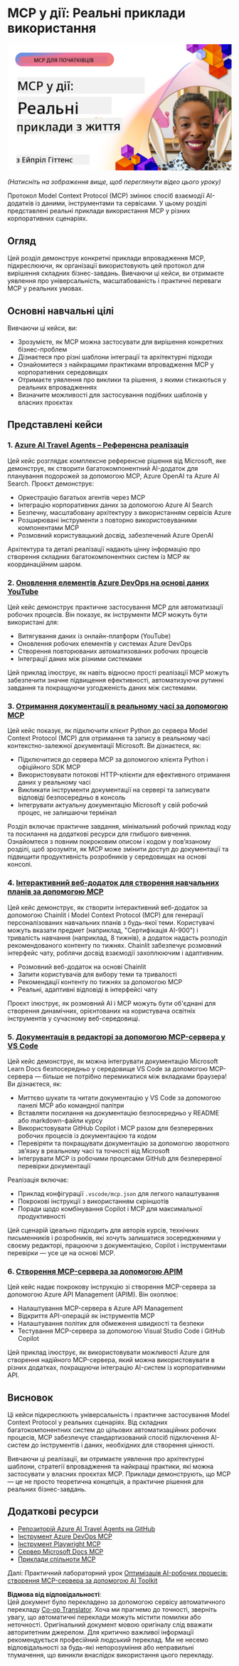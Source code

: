 <!--
CO_OP_TRANSLATOR_METADATA:
{
  "original_hash": "61a160248efabe92b09d7b08293d17db",
  "translation_date": "2025-08-18T22:44:50+00:00",
  "source_file": "09-CaseStudy/README.md",
  "language_code": "uk"
}
-->
# MCP у дії: Реальні приклади використання

[![MCP у дії: Реальні приклади використання](../../../translated_images/10.3262cc80b4de5071fde8ba74c5c5d6738a0a9f398dcc0423f0210f632e2238b8.uk.png)](https://youtu.be/IxshWb2Az5w)

_(Натисніть на зображення вище, щоб переглянути відео цього уроку)_

Протокол Model Context Protocol (MCP) змінює спосіб взаємодії AI-додатків із даними, інструментами та сервісами. У цьому розділі представлені реальні приклади використання MCP у різних корпоративних сценаріях.

## Огляд

Цей розділ демонструє конкретні приклади впровадження MCP, підкреслюючи, як організації використовують цей протокол для вирішення складних бізнес-завдань. Вивчаючи ці кейси, ви отримаєте уявлення про універсальність, масштабованість і практичні переваги MCP у реальних умовах.

## Основні навчальні цілі

Вивчаючи ці кейси, ви:

- Зрозумієте, як MCP можна застосувати для вирішення конкретних бізнес-проблем
- Дізнаєтеся про різні шаблони інтеграції та архітектурні підходи
- Ознайомитеся з найкращими практиками впровадження MCP у корпоративних середовищах
- Отримаєте уявлення про виклики та рішення, з якими стикаються у реальних впровадженнях
- Визначите можливості для застосування подібних шаблонів у власних проєктах

## Представлені кейси

### 1. [Azure AI Travel Agents – Референсна реалізація](./travelagentsample.md)

Цей кейс розглядає комплексне референсне рішення від Microsoft, яке демонструє, як створити багатокомпонентний AI-додаток для планування подорожей за допомогою MCP, Azure OpenAI та Azure AI Search. Проєкт демонструє:

- Оркестрацію багатьох агентів через MCP
- Інтеграцію корпоративних даних за допомогою Azure AI Search
- Безпечну, масштабовану архітектуру з використанням сервісів Azure
- Розширювані інструменти з повторно використовуваними компонентами MCP
- Розмовний користувацький досвід, забезпечений Azure OpenAI

Архітектура та деталі реалізації надають цінну інформацію про створення складних багатокомпонентних систем із MCP як координаційним шаром.

### 2. [Оновлення елементів Azure DevOps на основі даних YouTube](./UpdateADOItemsFromYT.md)

Цей кейс демонструє практичне застосування MCP для автоматизації робочих процесів. Він показує, як інструменти MCP можуть бути використані для:

- Витягування даних із онлайн-платформ (YouTube)
- Оновлення робочих елементів у системах Azure DevOps
- Створення повторюваних автоматизованих робочих процесів
- Інтеграції даних між різними системами

Цей приклад ілюструє, як навіть відносно прості реалізації MCP можуть забезпечити значне підвищення ефективності, автоматизуючи рутинні завдання та покращуючи узгодженість даних між системами.

### 3. [Отримання документації в реальному часі за допомогою MCP](./docs-mcp/README.md)

Цей кейс показує, як підключити клієнт Python до сервера Model Context Protocol (MCP) для отримання та запису в реальному часі контекстно-залежної документації Microsoft. Ви дізнаєтеся, як:

- Підключитися до сервера MCP за допомогою клієнта Python і офіційного SDK MCP
- Використовувати потокові HTTP-клієнти для ефективного отримання даних у реальному часі
- Викликати інструменти документації на сервері та записувати відповіді безпосередньо в консоль
- Інтегрувати актуальну документацію Microsoft у свій робочий процес, не залишаючи термінал

Розділ включає практичне завдання, мінімальний робочий приклад коду та посилання на додаткові ресурси для глибшого вивчення. Ознайомтеся з повним покроковим описом і кодом у пов’язаному розділі, щоб зрозуміти, як MCP може змінити доступ до документації та підвищити продуктивність розробників у середовищах на основі консолі.

### 4. [Інтерактивний веб-додаток для створення навчальних планів за допомогою MCP](./docs-mcp/README.md)

Цей кейс демонструє, як створити інтерактивний веб-додаток за допомогою Chainlit і Model Context Protocol (MCP) для генерації персоналізованих навчальних планів з будь-якої теми. Користувачі можуть вказати предмет (наприклад, "Сертифікація AI-900") і тривалість навчання (наприклад, 8 тижнів), а додаток надасть розподіл рекомендованого контенту по тижнях. Chainlit забезпечує розмовний інтерфейс чату, роблячи досвід взаємодії захоплюючим і адаптивним.

- Розмовний веб-додаток на основі Chainlit
- Запити користувачів для вибору теми та тривалості
- Рекомендації контенту по тижнях за допомогою MCP
- Реальні, адаптивні відповіді в інтерфейсі чату

Проєкт ілюструє, як розмовний AI і MCP можуть бути об'єднані для створення динамічних, орієнтованих на користувача освітніх інструментів у сучасному веб-середовищі.

### 5. [Документація в редакторі за допомогою MCP-сервера у VS Code](./docs-mcp/README.md)

Цей кейс демонструє, як можна інтегрувати документацію Microsoft Learn Docs безпосередньо у середовище VS Code за допомогою MCP-сервера — більше не потрібно перемикатися між вкладками браузера! Ви дізнаєтеся, як:

- Миттєво шукати та читати документацію у VS Code за допомогою панелі MCP або командної палітри
- Вставляти посилання на документацію безпосередньо у README або markdown-файли курсу
- Використовувати GitHub Copilot і MCP разом для безперервних робочих процесів із документацією та кодом
- Перевіряти та покращувати документацію за допомогою зворотного зв’язку в реальному часі та точності від Microsoft
- Інтегрувати MCP із робочими процесами GitHub для безперервної перевірки документації

Реалізація включає:

- Приклад конфігурації `.vscode/mcp.json` для легкого налаштування
- Покрокові інструкції з використанням скріншотів
- Поради щодо комбінування Copilot і MCP для максимальної продуктивності

Цей сценарій ідеально підходить для авторів курсів, технічних письменників і розробників, які хочуть залишатися зосередженими у своєму редакторі, працюючи з документацією, Copilot і інструментами перевірки — усе це на основі MCP.

### 6. [Створення MCP-сервера за допомогою APIM](./apimsample.md)

Цей кейс надає покрокову інструкцію зі створення MCP-сервера за допомогою Azure API Management (APIM). Він охоплює:

- Налаштування MCP-сервера в Azure API Management
- Відкриття API-операцій як інструментів MCP
- Налаштування політик для обмеження швидкості та безпеки
- Тестування MCP-сервера за допомогою Visual Studio Code і GitHub Copilot

Цей приклад ілюструє, як використовувати можливості Azure для створення надійного MCP-сервера, який можна використовувати в різних додатках, покращуючи інтеграцію AI-систем із корпоративними API.

## Висновок

Ці кейси підкреслюють універсальність і практичне застосування Model Context Protocol у реальних сценаріях. Від складних багатокомпонентних систем до цільових автоматизаційних робочих процесів, MCP забезпечує стандартизований спосіб підключення AI-систем до інструментів і даних, необхідних для створення цінності.

Вивчаючи ці реалізації, ви отримаєте уявлення про архітектурні шаблони, стратегії впровадження та найкращі практики, які можна застосувати у власних проєктах MCP. Приклади демонструють, що MCP — це не просто теоретична концепція, а практичне рішення для реальних бізнес-завдань.

## Додаткові ресурси

- [Репозиторій Azure AI Travel Agents на GitHub](https://github.com/Azure-Samples/azure-ai-travel-agents)
- [Інструмент Azure DevOps MCP](https://github.com/microsoft/azure-devops-mcp)
- [Інструмент Playwright MCP](https://github.com/microsoft/playwright-mcp)
- [Сервер Microsoft Docs MCP](https://github.com/MicrosoftDocs/mcp)
- [Приклади спільноти MCP](https://github.com/microsoft/mcp)

Далі: Практичний лабораторний урок [Оптимізація AI-робочих процесів: створення MCP-сервера за допомогою AI Toolkit](../10-StreamliningAIWorkflowsBuildingAnMCPServerWithAIToolkit/README.md)

**Відмова від відповідальності**:  
Цей документ було перекладено за допомогою сервісу автоматичного перекладу [Co-op Translator](https://github.com/Azure/co-op-translator). Хоча ми прагнемо до точності, зверніть увагу, що автоматичні переклади можуть містити помилки або неточності. Оригінальний документ мовою оригіналу слід вважати авторитетним джерелом. Для критично важливої інформації рекомендується професійний людський переклад. Ми не несемо відповідальності за будь-які непорозуміння або неправильні тлумачення, що виникли внаслідок використання цього перекладу.